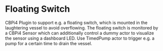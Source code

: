 # Floating Switch
CBPi4 Plugin to support e.g. a floating switch, which is mounted in the laughtering vessel to avoid overflowing.
The floating switch is monitored by a CBPi4 Sensor which can additionally control a dummy actor to visualize the sensor using a dashboard LED.
Use TimedPump actor to trigger e.g. a pump for a certain time to drain the vessel.
